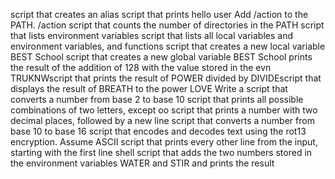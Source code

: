 script that creates an alias
script that prints hello user
Add /action to the PATH. /action
script that counts the number of directories in the PATH
script that lists environment variables
script that lists all local variables and environment variables, and functions
script that creates a new local variable BEST School
script that creates a new global variable BEST School
prints the result of the addition of 128 with the value stored in the evn TRUKNWscript that prints the result of POWER divided by DIVIDEscript that displays the result of BREATH to the power LOVE
Write a script that converts a number from base 2 to base 10
script that prints all possible combinations of two letters, except oo
script that prints a number with two decimal places, followed by a new line
script that converts a number from base 10 to base 16
script that encodes and decodes text using the rot13 encryption. Assume ASCII
script that prints every other line from the input, starting with the first line
shell script that adds the two numbers stored in the environment variables WATER and STIR and prints the result
